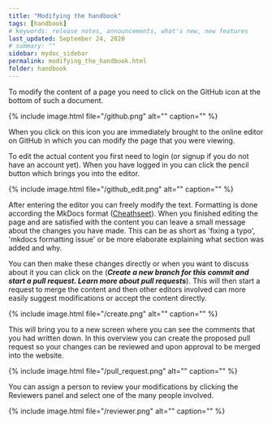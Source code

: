 ```yaml
---
title: "Modifying the handbook"
tags: [handbook]
# keywords: release notes, announcements, what's new, new features
last_updated: September 24, 2020
# summary: ""
sidebar: mydoc_sidebar
permalink: modifying_the_handbook.html
folder: handbook
---
```


To modify the content of a page you need to click on the GitHub icon at the bottom of such a document.

{% include image.html file="/github.png" alt="" caption="" %}

When you click on this icon you are immediately brought to the online editor on GitHub in which you can modify the page that you were viewing.

To edit the actual content you first need to login (or signup if you do not have an account yet).
When you have logged in you can click the pencil button which brings you into the editor.

{% include image.html file="/github_edit.png" alt="" caption="" %}

After entering the editor you can freely modify the text. Formatting is done according the MkDocs format ([Cheathseet](https://yakworks.github.io/mkdocs-material-components/cheat-sheet/)). When you finished editing the page and are satisfied with the content you can leave a small message about the changes you have made. This can be as short as 'fixing a typo', 'mkdocs formatting issue' or be more elaborate explaining what section was added and why. 

You can then make these changes directly or when you want to discuss about it you can click on the (***Create a new branch for this commit and start a pull request. Learn more about pull requests***). This will then start a request to merge the content and then other editors involved can more easily suggest modifications or accept the content directly.

{% include image.html file="/create.png" alt="" caption="" %}

This will bring you to a new screen where you can see the comments that you had written down. In this overview you can create the proposed pull request so your changes can be reviewed and upon approval to be merged into the website.

{% include image.html file="/pull_request.png" alt="" caption="" %}

You can assign a person to review your modifications by clicking the Reviewers panel and select one of the many people involved.

{% include image.html file="/reviewer.png" alt="" caption="" %}